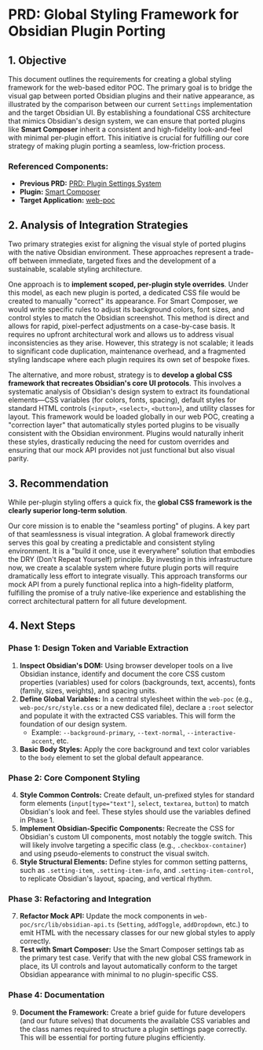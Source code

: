# PRD: Global Styling Framework for Obsidian Plugin Porting

## 1. Objective

This document outlines the requirements for creating a global styling framework for the web-based editor POC. The primary goal is to bridge the visual gap between ported Obsidian plugins and their native appearance, as illustrated by the comparison between our current `Settings` implementation and the target Obsidian UI. By establishing a foundational CSS architecture that mimics Obsidian's design system, we can ensure that ported plugins like **Smart Composer** inherit a consistent and high-fidelity look-and-feel with minimal per-plugin effort. This initiative is crucial for fulfilling our core strategy of making plugin porting a seamless, low-friction process.

### Referenced Components:

*   **Previous PRD:** [PRD: Plugin Settings System](./settings.md)
*   **Plugin:** [Smart Composer](../../README.md)
*   **Target Application:** [web-poc](../../web-poc)

## 2. Analysis of Integration Strategies

Two primary strategies exist for aligning the visual style of ported plugins with the native Obsidian environment. These approaches represent a trade-off between immediate, targeted fixes and the development of a sustainable, scalable styling architecture.

One approach is to **implement scoped, per-plugin style overrides**. Under this model, as each new plugin is ported, a dedicated CSS file would be created to manually "correct" its appearance. For Smart Composer, we would write specific rules to adjust its background colors, font sizes, and control styles to match the Obsidian screenshot. This method is direct and allows for rapid, pixel-perfect adjustments on a case-by-case basis. It requires no upfront architectural work and allows us to address visual inconsistencies as they arise. However, this strategy is not scalable; it leads to significant code duplication, maintenance overhead, and a fragmented styling landscape where each plugin requires its own set of bespoke fixes.

The alternative, and more robust, strategy is to **develop a global CSS framework that recreates Obsidian's core UI protocols**. This involves a systematic analysis of Obsidian's design system to extract its foundational elements—CSS variables (for colors, fonts, spacing), default styles for standard HTML controls (`<input>`, `<select>`, `<button>`), and utility classes for layout. This framework would be loaded globally in our web POC, creating a "correction layer" that automatically styles ported plugins to be visually consistent with the Obsidian environment. Plugins would naturally inherit these styles, drastically reducing the need for custom overrides and ensuring that our mock API provides not just functional but also visual parity.

## 3. Recommendation

While per-plugin styling offers a quick fix, the **global CSS framework is the clearly superior long-term solution**.

Our core mission is to enable the "seamless porting" of plugins. A key part of that seamlessness is visual integration. A global framework directly serves this goal by creating a predictable and consistent styling environment. It is a "build it once, use it everywhere" solution that embodies the DRY (Don't Repeat Yourself) principle. By investing in this infrastructure now, we create a scalable system where future plugin ports will require dramatically less effort to integrate visually. This approach transforms our mock API from a purely functional replica into a high-fidelity platform, fulfilling the promise of a truly native-like experience and establishing the correct architectural pattern for all future development.

## 4. Next Steps

### Phase 1: Design Token and Variable Extraction

1.  **Inspect Obsidian's DOM:** Using browser developer tools on a live Obsidian instance, identify and document the core CSS custom properties (variables) used for colors (backgrounds, text, accents), fonts (family, sizes, weights), and spacing units.
2.  **Define Global Variables:** In a central stylesheet within the `web-poc` (e.g., `web-poc/src/style.css` or a new dedicated file), declare a `:root` selector and populate it with the extracted CSS variables. This will form the foundation of our design system.
    *   Example: `--background-primary`, `--text-normal`, `--interactive-accent`, etc.
3.  **Basic Body Styles:** Apply the core background and text color variables to the `body` element to set the global default appearance.

### Phase 2: Core Component Styling

4.  **Style Common Controls:** Create default, un-prefixed styles for standard form elements (`input[type="text"]`, `select`, `textarea`, `button`) to match Obsidian's look and feel. These styles should use the variables defined in Phase 1.
5.  **Implement Obsidian-Specific Components:** Recreate the CSS for Obsidian's custom UI components, most notably the toggle switch. This will likely involve targeting a specific class (e.g., `.checkbox-container`) and using pseudo-elements to construct the visual switch.
6.  **Style Structural Elements:** Define styles for common setting patterns, such as `.setting-item`, `.setting-item-info`, and `.setting-item-control`, to replicate Obsidian's layout, spacing, and vertical rhythm.

### Phase 3: Refactoring and Integration

7.  **Refactor Mock API:** Update the mock components in `web-poc/src/lib/obsidian-api.ts` (`Setting`, `addToggle`, `addDropdown`, etc.) to emit HTML with the necessary classes for our new global styles to apply correctly.
8.  **Test with Smart Composer:** Use the Smart Composer settings tab as the primary test case. Verify that with the new global CSS framework in place, its UI controls and layout automatically conform to the target Obsidian appearance with minimal to no plugin-specific CSS.

### Phase 4: Documentation

9.  **Document the Framework:** Create a brief guide for future developers (and our future selves) that documents the available CSS variables and the class names required to structure a plugin settings page correctly. This will be essential for porting future plugins efficiently.
